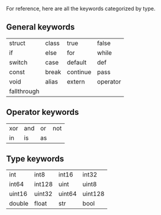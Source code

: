 For reference, here are all the keywords categorized by type.

## General keywords

|   |   |   |   | 
|---|---|---|---|
| struct | class | true | false |
| if | else | for | while |
| switch | case | default | def |
| const | break | continue | pass |
| void | alias | extern | operator |
| fallthrough 

## Operator keywords

|   |   |   |   |
|---|---|---|---|
| xor | and | or | not |
| in | is | as |

## Type keywords

|   |   |   |   | 
|---|---|---|---|
| int | int8 | int16 | int32 |
| int64 | int128 | uint | uint8 |
| uint16 | uint32 | uint64 | uint128 |
| double | float | str | bool |
